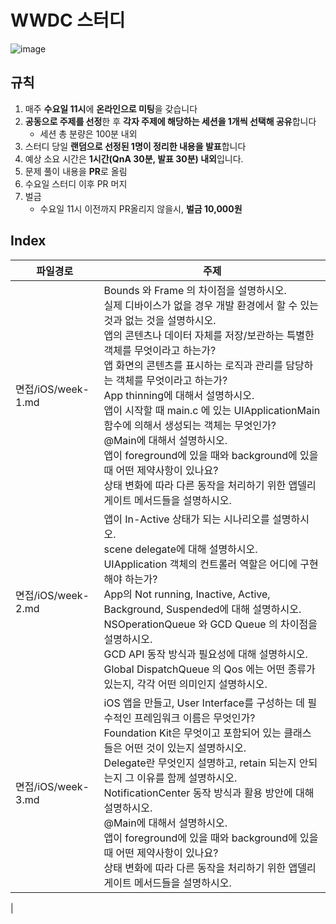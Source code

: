# WWDC 스터디 

![image](https://user-images.githubusercontent.com/46271447/180706317-2a684758-b5f8-42e0-a296-6e147ba59d8a.png)

## 규칙
1. 매주 **수요일 11시**에 **온라인으로 미팅**을 갖습니다
2. **공동으로 주제를 선정**한 후 **각자 주제에 해당하는 세션을 1개씩 선택해 공유**합니다
    - 세션 총 분량은 100분 내외
3. 스터디 당일 **랜덤으로 선정된 1명이 정리한 내용을 발표**합니다
4. 예상 소요 시간은 **1시간(QnA 30분, 발표 30분) 내외**입니다.
5. 문제 풀이 내용을 **PR**로 올림
6. 수요일 스터디 이후 PR 머지
7. 벌금
   - 수요일 11시 이전까지 PR올리지 않을시, **벌금 10,000원**


## Index
| 파일경로  | 주제 |
| ------------- | ------------- |
| 면접/iOS/week-1.md | Bounds 와 Frame 의 차이점을 설명하시오.<br/>실제 디바이스가 없을 경우 개발 환경에서 할 수 있는 것과 없는 것을 설명하시오.<br/> 앱의 콘텐츠나 데이터 자체를 저장/보관하는 특별한 객체를 무엇이라고 하는가? <br/>앱 화면의 콘텐츠를 표시하는 로직과 관리를 담당하는 객체를 무엇이라고 하는가? <br/>App thinning에 대해서 설명하시오. <br/>앱이 시작할 때 main.c 에 있는 UIApplicationMain 함수에 의해서 생성되는 객체는 무엇인가? <br/>@Main에 대해서 설명하시오. <br/>앱이 foreground에 있을 때와 background에 있을 때 어떤 제약사항이 있나요? <br/>상태 변화에 따라 다른 동작을 처리하기 위한 앱델리게이트 메서드들을 설명하시오. |
| 면접/iOS/week-2.md |  앱이 In-Active 상태가 되는 시나리오를 설명하시오. <br/> scene delegate에 대해 설명하시오. <br/> UIApplication 객체의 컨트롤러 역할은 어디에 구현해야 하는가? <br/> App의 Not running, Inactive, Active, Background, Suspended에 대해 설명하시오. <br/> NSOperationQueue 와 GCD Queue 의 차이점을 설명하시오. <br/> GCD API 동작 방식과 필요성에 대해 설명하시오. <br/> Global DispatchQueue 의 Qos 에는 어떤 종류가 있는지, 각각 어떤 의미인지 설명하시오. |
| 면접/iOS/week-3.md | iOS 앱을 만들고, User Interface를 구성하는 데 필수적인 프레임워크 이름은 무엇인가? <br/> Foundation Kit은 무엇이고 포함되어 있는 클래스들은 어떤 것이 있는지 설명하시오. <br/> Delegate란 무엇인지 설명하고, retain 되는지 안되는지 그 이유를 함께 설명하시오. <br/> NotificationCenter 동작 방식과 활용 방안에 대해 설명하시오. <br/> @Main에 대해서 설명하시오. <br/> 앱이 foreground에 있을 때와 background에 있을 때 어떤 제약사항이 있나요? <br/> 상태 변화에 따라 다른 동작을 처리하기 위한 앱델리게이트 메서드들을 설명하시오.  
 |

  
